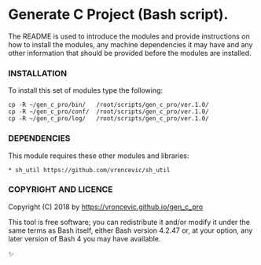 # Generate C Project (Bash script).

The README is used to introduce the modules and provide instructions on
how to install the modules, any machine dependencies it may have and any
other information that should be provided before the modules are installed.

### INSTALLATION

To install this set of modules type the following:

```
cp -R ~/gen_c_pro/bin/   /root/scripts/gen_c_pro/ver.1.0/
cp -R ~/gen_c_pro/conf/  /root/scripts/gen_c_pro/ver.1.0/
cp -R ~/gen_c_pro/log/   /root/scripts/gen_c_pro/ver.1.0/
```

### DEPENDENCIES

This module requires these other modules and libraries:

	* sh_util https://github.com/vroncevic/sh_util

### COPYRIGHT AND LICENCE

Copyright (C) 2018 by https://vroncevic.github.io/gen_c_pro

This tool is free software; you can redistribute it and/or modify
it under the same terms as Bash itself, either Bash version 4.2.47 or,
at your option, any later version of Bash 4 you may have available.

:sparkles:

